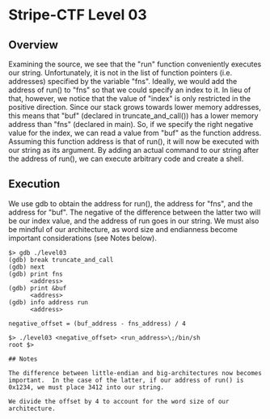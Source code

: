 # Stripe-CTF Level 03

## Overview

Examining the source, we see that the "run" function conveniently executes our string.  Unfortunately, it is not in the list of function pointers (i.e. addresses) specified by the variable "fns".  Ideally, we would add the address of run() to "fns" so that we could specify an index to it.  In lieu of that, however, we notice that the value of "index" is only restricted in the positive direction.  Since our stack grows towards lower memory addresses, this means that "buf" (declared in truncate_and_call()) has a lower memory address than "fns" (declared in main).  So, if we specify the right negative value for the index, we can read a value from "buf" as the function address.  Assuming this function address is that of run(), it will now be executed with our string as its argument.  By adding an actual command to our string after the address of run(), we can execute arbitrary code and create a shell.

## Execution

We use gdb to obtain the address for run(), the address for "fns", and the address for "buf".  The negative of the difference between the latter two will be our index value, and the address of run goes in our string.  We must also be mindful of our architecture, as word size and endianness become important considerations (see Notes below).

```
$> gdb ./level03
(gdb) break truncate_and_call
(gdb) next
(gdb) print fns
      <address>
(gdb) print &buf
      <address>
(gdb) info address run
      <address>

negative_offset = (buf_address - fns_address) / 4

$> ./level03 <negative_offset> <run_address>\;/bin/sh
root $>

## Notes

The difference between little-endian and big-architectures now becomes important.  In the case of the latter, if our address of run() is 0x1234, we must place 3412 into our string.

We divide the offset by 4 to account for the word size of our architecture.
